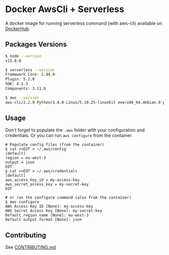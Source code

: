 # Docker AwsCli + Serverless

A docker image for running serverless command (with aws-cli) available on [DockerHub](https://hub.docker.com/r/chtiadrien/awscli-serverless).

## Packages Versions

```bash
$ node --version
v15.8.0

$ serverless --version
Framework Core: 2.44.0
Plugin: 5.2.0
SDK: 4.2.3
Components: 3.11.0

$ aws --version
aws-cli/2.2.9 Python/3.8.8 Linux/5.10.25-linuxkit exe/x86_64.debian.9 prompt/off
```

## Usage

Don't forget to populate the `.aws` folder with your configuration and credentials. Or you can run `aws configure` from the container.

```console
# Populate config files (from the container)
$ cat <<EOT > ~/.aws/config
[default]
region = eu-west-3
output = json
EOT
$ cat <<EOT > ~/.aws/credentials
[default]
aws_access_key_id = my-access-key
aws_secret_access_key = my-secret-key
EOT

# or run the configure command (also from the container)
$ aws configure
AWS Access Key ID [None]: my-access-key
AWS Secret Access Key [None]: my-secret-key
Default region name [None]: eu-west-3
Default output format [None]: json
```

## Contributing

See [CONTRIBUTING.md](CONTRIBUTING.md)
